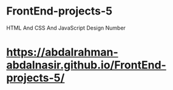 # FrontEnd-projects-5
HTML And CSS And JavaScript Design Number
# https://abdalrahman-abdalnasir.github.io/FrontEnd-projects-5/
